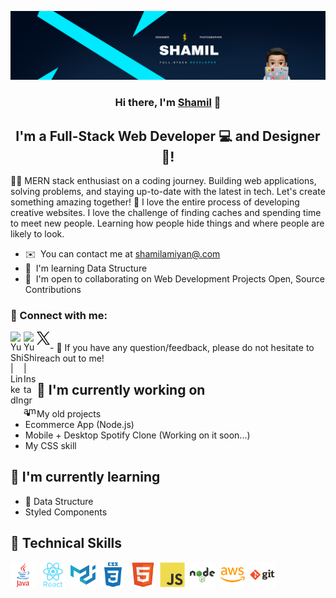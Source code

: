 
<p align="center">
  <a href="https://www.yushi.dev/" target="_blank" rel="noreferrer"><img src="https://raw.githubusercontent.com/Shaamiilll/Shaamiilll/main/images/SHAML.png" alt="my banner"></a>
</p>

<h3 align="center">
Hi there, I'm <a href="https://www.yushi.dev/" target="_blank" rel="noreferrer">Shamil</a> 👋
</h3>

<h2 align="center">
I'm a Full-Stack Web Developer 💻 and Designer 🎨!
</h2> 

👨‍💻 MERN stack enthusiast on a coding journey. Building web applications, solving problems, and staying up-to-date with the latest in tech. Let's create something amazing together! 🚀
I love the entire process of developing creative websites. I love the challenge of finding caches and spending time to meet new people. Learning how people hide things and where people are likely to look.

- ✉️  You can contact me at [shamilamiyan@.com](mailto:Shamilamiyan@gmail.com)
- 🧠  I'm learning Data Structure
- 🤝  I'm open to collaborating on Web Development Projects Open, Source Contributions
### 🤝 Connect with me:

<a href="https://www.linkedin.com/in/shamilamiyan/"><img align="left" src="https://raw.githubusercontent.com/yushi1007/yushi1007/main/images/linkedin.svg" alt="Yu Shi | LinkedIn" width="21px"/></a>
<a href="https://www.instagram.com/shaamiilll/"><img align="left" src="https://raw.githubusercontent.com/yushi1007/yushi1007/main/images/instagram.svg" alt="Yu Shi | Instagram" width="21px"/></a>
<a href="https://www.instagram.com/shaamiilll/"><img align="left" src="https://github.com/devicons/devicon/blob/master/icons/twitter/twitter-original.svg" alt="Yu Shi | Instagram" width="21px"/></a>

</br>
- 💬 If you have any question/feedback, please do not hesitate to reach out to me!

## 🔭 I'm currently working on

- My old projects
- Ecommerce App (Node.js)
- Mobile + Desktop Spotify Clone (Working on it soon...)
- My CSS skill

## 🌱 I'm currently learning

- 📱 Data Structure
- Styled Components  

## 💼 Technical Skills
<div>
  <img src="https://github.com/devicons/devicon/blob/master/icons/java/java-original-wordmark.svg" title="Java" alt="Java" width="40" height="40"/>&nbsp;
  <img src="https://github.com/devicons/devicon/blob/master/icons/react/react-original-wordmark.svg" title="React" alt="React" width="40" height="40"/>&nbsp;
  <img src="https://github.com/devicons/devicon/blob/master/icons/materialui/materialui-original.svg" title="Material UI" alt="Material UI" width="40" height="40"/>&nbsp;
  <img src="https://github.com/devicons/devicon/blob/master/icons/css3/css3-plain-wordmark.svg"  title="CSS3" alt="CSS" width="40" height="40"/>&nbsp;
  <img src="https://github.com/devicons/devicon/blob/master/icons/html5/html5-original.svg" title="HTML5" alt="HTML" width="40" height="40"/>&nbsp;
  <img src="https://github.com/devicons/devicon/blob/master/icons/javascript/javascript-original.svg" title="JavaScript" alt="JavaScript" width="40" height="40"/>&nbsp;
  <img src="https://github.com/devicons/devicon/blob/master/icons/nodejs/nodejs-original-wordmark.svg" title="NodeJS" alt="NodeJS" width="40" height="40"/>&nbsp;
  <img src="https://github.com/devicons/devicon/blob/master/icons/amazonwebservices/amazonwebservices-plain-wordmark.svg" title="AWS" alt="AWS" width="40" height="40"/>&nbsp;
  <img src="https://github.com/devicons/devicon/blob/master/icons/git/git-original-wordmark.svg" title="Git" **alt="Git" width="40" height="40"/>
</div>

</br>



